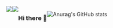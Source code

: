 <div style="display:flex; flex-direction:row;">
    <a href="https://velog.io/@coding_cat">
        <img src="https://img.shields.io/badge/Coding Cat-20C997?style=flat-square&logo=velog&logoColor=white">
    </a>
    <a href="mailto:jongkweanlee@gmail.com">
        <img src="https://img.shields.io/badge/jongkweanlee@gmail.com-EA4335?style=flat-square&logo=gmail&logoColor=white">
    </a>

### Hi there 👋
![Anurag's GitHub stats](https://github-readme-stats.vercel.app/api?username=jongkweanlee&show_icons=true&theme=aura_dark)
